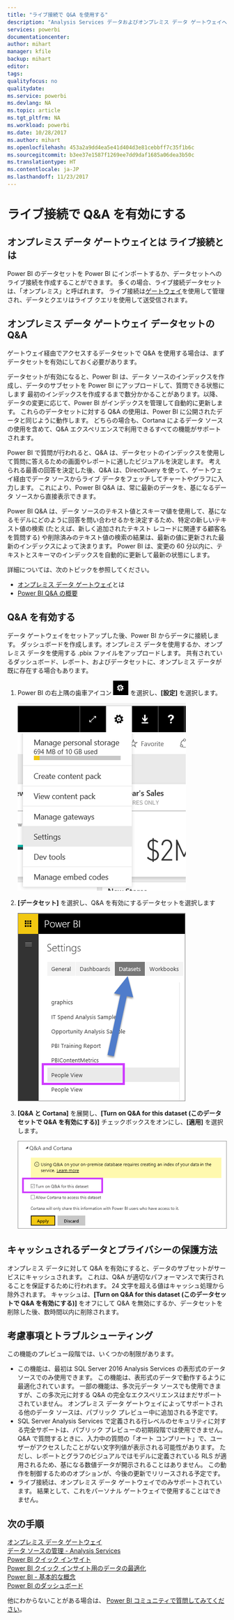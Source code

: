 ```yaml
---
title: "ライブ接続で Q&A を使用する"
description: "Analysis Services データおよびオンプレミス データ ゲートウェイへのライブ接続で Power BI Q&A の自然言語クエリを使用するためのドキュメント。"
services: powerbi
documentationcenter: 
author: mihart
manager: kfile
backup: mihart
editor: 
tags: 
qualityfocus: no
qualitydate: 
ms.service: powerbi
ms.devlang: NA
ms.topic: article
ms.tgt_pltfrm: NA
ms.workload: powerbi
ms.date: 10/28/2017
ms.author: mihart
ms.openlocfilehash: 453a2a9dd4ea5e41d404d3e81cebbff7c35f1b6c
ms.sourcegitcommit: b3ee37e1587f1269ee7dd9daf1685a06dea3b50c
ms.translationtype: HT
ms.contentlocale: ja-JP
ms.lasthandoff: 11/23/2017
---
```

# <a name="enable-qa-for-live-connections"></a>ライブ接続で Q&A を有効にする
## <a name="what-is-on-premises-data-gateway--what-is-a-live-connection"></a>オンプレミス データ ゲートウェイとは  ライブ接続とは
Power BI のデータセットを Power BI にインポートするか、データセットへのライブ接続を作成することができます。 多くの場合、ライブ接続データセットは、「オンプレミス」と呼ばれます。 ライブ接続は[ゲートウェイ](service-gateway-onprem.md)を使用して管理され、データとクエリはライブ クエリを使用して送受信されます。

## <a name="qa-for-on-premises-data-gateway-datasets"></a>オンプレミス データ ゲートウェイ データセットの Q&A
ゲートウェイ経由でアクセスするデータセットで Q&A を使用する場合は、まずデータセットを有効にしておく必要があります。

データセットが有効になると、Power BI は、データ ソースのインデックスを作成し、データのサブセットを Power BI にアップロードして、質問できる状態にします 最初のインデックスを作成するまで数分かかることがあります。以降、データの変更に応じて、Power BI がインデックスを管理して自動的に更新します。 これらのデータセットに対する Q&A の使用は、Power BI に公開されたデータと同じように動作します。 どちらの場合も、Cortana によるデータ ソースの使用を含めて、Q&A エクスペリエンスで利用できるすべての機能がサポートされます。

Power BI で質問が行われると、Q&A は、データセットのインデックスを使用して質問に答えるための画面やレポートに適したビジュアルを決定します。 考えられる最善の回答を決定した後、Q&A は、DirectQuery を使って、ゲートウェイ経由でデータ ソースからライブ データをフェッチしてチャートやグラフに入力します。 これにより、Power BI Q&A は、常に最新のデータを、基になるデータ ソースから直接表示できます。

Power BI Q&A は、データ ソースのテキスト値とスキーマ値を使用して、基になるモデルにどのように回答を問い合わせるかを決定するため、特定の新しいテキスト値の検索 (たとえば、新しく追加されたテキスト レコードに関連する顧客名を質問する) や削除済みのテキスト値の検索の結果は、最新の値に更新された最新のインデックスによって決まります。 Power BI は、変更の 60 分以内に、テキストとスキーマのインデックスを自動的に更新して最新の状態にします。

詳細については、次のトピックを参照してください。

* [オンプレミス データ ゲートウェイ](service-gateway-onprem.md)とは
* [Power BI Q&A の概要](service-q-and-a.md)

## <a name="enable-qa"></a>Q&A を有効する
データ ゲートウェイをセットアップした後、Power BI からデータに接続します。  ダッシュボードを作成します。オンプレミス データを使用するか、オンプレミス データを使用する .pbix ファイルをアップロードします。  共有されているダッシュボード、レポート、およびデータセットに、オンプレミス データが既に存在する場合もあります。

1. Power BI の右上隅の歯車アイコン ![](media/service-q-and-a-direct-query/power-bi-cog.png) を選択し、**[設定]** を選択します。
   
   ![](media/service-q-and-a-direct-query/powerbi-settings.png)
2. **[データセット]** を選択し、Q&A を有効にするデータセットを選択します
   
   ![](media/service-q-and-a-direct-query/power-bi-q-and-a-settings.png)
3. **[Q&A と Cortana]** を展開し、**[Turn on Q&A for this dataset (このデータセットで Q&A を有効にする)]** チェックボックスをオンにし、**[適用]** を選択します。
   
    ![](media/service-q-and-a-direct-query/power-bi-q-and-a-directquery.png)

## <a name="what-data-is-cached-and-how-is-privacy-protected"></a>キャッシュされるデータとプライバシーの保護方法
オンプレミス データに対して Q&A を有効にすると、データのサブセットがサービスにキャッシュされます。 これは、Q&A が適切なパフォーマンスで実行されることを保証するために行われます。 24 文字を超える値はキャッシュ処理から除外されます。 キャッシュは、**[Turn on Q&A for this dataset (このデータセットで Q&A を有効にする)]** をオフにして Q&A を無効にするか、データセットを削除した後、数時間以内に削除されます。

## <a name="considerations-and-troubleshooting"></a>考慮事項とトラブルシューティング
この機能のプレビュー段階では、いくつかの制限があります。

* この機能は、最初は SQL Server 2016 Analysis Services の表形式のデータ ソースでのみ使用できます。 この機能は、表形式のデータで動作するように最適化されています。 一部の機能は、多次元データ ソースでも使用できますが、この多次元に対する Q&A の完全なエクスペリエンスはまだサポートされていません。 オンプレミス データ ゲートウェイによってサポートされる他のデータ ソースは、パブリック プレビュー中に追加される予定です。
* SQL Server Analysis Services で定義される行レベルのセキュリティに対する完全サポートは、パブリック プレビューの初期段階では使用できません。 Q&A で質問するときに、入力中の質問の「オート コンプリート」で、ユーザーがアクセスしたことがない文字列値が表示される可能性があります。 ただし、レポートとグラフのビジュアルではモデルに定義されている RLS が適用されるため、基になる数値データが開示されることはありません。 この動作を制御するためのオプションが、今後の更新でリリースされる予定です。
* ライブ接続は、オンプレミス データ ゲートウェイでのみサポートされています。 結果として、これをパーソナル ゲートウェイで使用することはできません。

## <a name="next-steps"></a>次の手順
[オンプレミス データ ゲートウェイ](service-gateway-onprem.md)  
[データ ソースの管理 - Analysis Services](service-gateway-enterprise-manage-ssas.md)  
[Power BI クイック インサイト](service-insights.md)  
[Power BI クイック インサイト用のデータの最適化](service-insights-optimize.md)  
[Power BI - 基本的な概念](service-basic-concepts.md)  
[Power BI のダッシュボード](service-dashboards.md)  

他にわからないことがある場合は、 [Power BI コミュニティで質問してみてください](http://community.powerbi.com/)。

